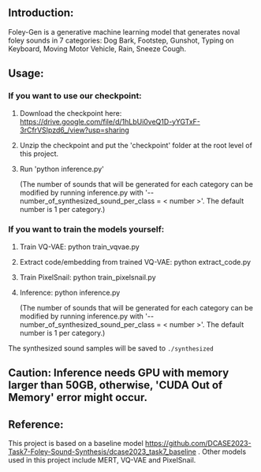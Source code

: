 ## Introduction:

Foley-Gen is a generative machine learning model that generates noval foley sounds in 7 categories: Dog Bark, Footstep, Gunshot, Typing on Keyboard, Moving Motor Vehicle, Rain, Sneeze Cough. 

## Usage:

### If you want to use our checkpoint: 

1. Download the checkpoint here: https://drive.google.com/file/d/1hLbUi0veQ1D-yYGTxF-3rCfrVSIpzd6_/view?usp=sharing

2. Unzip the checkpoint and put the 'checkpoint' folder at the root level of this project.

3. Run 'python inference.py'
   
   (The number of sounds that will be generated for each category can be modified by running inference.py with '--number_of_synthesized_sound_per_class = < number >'. The default number is 1 per category.)

### If you want to train the models yourself:

1. Train VQ-VAE:
   python train_vqvae.py
   
2. Extract code/embedding from trained VQ-VAE:
   python extract_code.py
   
3. Train PixelSnail:
   python train_pixelsnail.py
    
4. Inference:
   python inference.py

   (The number of sounds that will be generated for each category can be modified by running inference.py with '--number_of_synthesized_sound_per_class = < number >'. The default number is 1 per category.)

The synthesized sound samples will be saved to `./synthesized`

## Caution: Inference needs GPU with memory larger than 50GB, otherwise, 'CUDA Out of Memory' error might occur. 

## Reference: 
This project is based on a baseline model https://github.com/DCASE2023-Task7-Foley-Sound-Synthesis/dcase2023_task7_baseline . Other models used in this project include MERT, VQ-VAE and PixelSnail.
